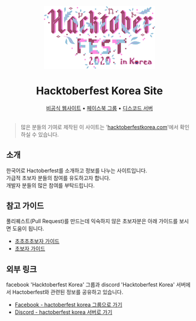 <div align="center">
  <img src="./docs/assets/HF-full-logo-kr.png" width="300"/>
  <h1>
    Hacktoberfest Korea Site
  </h1>
  <a href="https://www.hacktoberfestkorea.com/">비공식 웹사이트</a> •
  <a href="https://www.facebook.com/groups/788404381916128">페이스북 그룹</a> •
  <a href="https://discord.gg/BD3V3NC">디스코드 서버</a>
</div>

<br />

> 많은 분들의 기여로 제작된 이 사이트는 '[hacktoberfestkorea.com](hacktoberfestkorea.com)'에서 확인하실 수 있습니다.

## 소개
한국어로 Hactoberfest를 소개하고 정보를 나누는 사이트입니다.\
가급적 초보자 분들의 참여를 유도하고자 합니다.\
개발자 분들의 많은 참여를 부탁드립니다.

## 참고 가이드
풀리퀘스트(Pull Request)를 만드는데 익숙하지 않은 초보자분은 아래 가이드를 보시면 도움이 됩니다.

* [초초초초보자 가이드](https://www.hacktoberfestkorea.com/super_beginners_guide/)
* [초보자 가이드](https://www.hacktoberfestkorea.com/beginners_guide/)

## 외부 링크
facebook 'Hacktoberfest Korea' 그룹과 discord 'Hacktoberfest Korea' 서버에서 Hactoberfest와 관련된 정보를 공유하고 있습니다.
* [Facebook - hactoberfest korea 그룹으로 가기](https://www.facebook.com/groups/788404381916128/?ref=share)
* [Discord - hactoberfest korea 서버로 가기](https://discord.gg/BD3V3NC)
